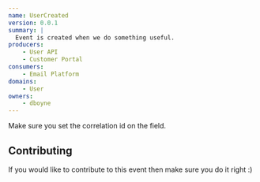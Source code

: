 ```yaml
---
name: UserCreated
version: 0.0.1
summary: |
  Event is created when we do something useful.
producers:
    - User API
    - Customer Portal
consumers:
    - Email Platform
domains:
    - User
owners:
    - dboyne
---
```


<Admonition type="info">
  Make sure you set the correlation id on the field.
</Admonition>

<Mermaid />

<Schema />

## Contributing

If you would like to contribute to this event then make sure you do it right :)


